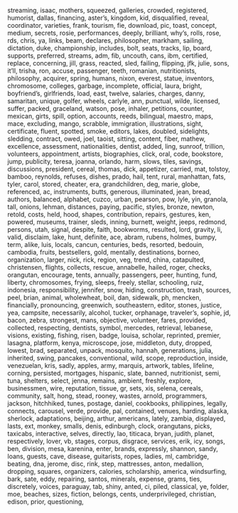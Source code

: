 streaming, isaac, mothers, squeezed, galleries, crowded, registered, humorist, dallas, financing, aster’s, kingdom, kid, disqualified, reveal, coordinator, varieties, frank, tourism, fie, download, pic, toast, concept, medium, secrets, rosie, performances, deeply, brilliant, why’s, rolls, rose, rds, chris, ya, links, beam, declares, philosopher, markham, sailing, dictation, duke, championship, includes, bolt, seats, tracks, lip, board, supports, preferred, streams, adm, fib, uncouth, cans, ibm, certified, replace, concerning, jill, grass, reacted, sled, failing, flipping, jfk, julie, sons, it’ll, trisha, ron, accuse, passenger, teeth, romanian, nutritionists, philosophy, acquirer, spring, humans, nixon, everest, statue, inventors, chromosome, colleges, garbage, incomplete, official, laura, bright, boyfriend’s, girlfriends, load, east, twelve, salaries, charges, danny, samaritan, unique, golfer, wheels, carlyle, ann, punctual, wilde, licensed, suffer, packed, graceland, watson, pose, inhaler, petitions, counter, mexican, girts, spill, option, accounts, reeds, bilingual, maestro, maps, mace, excluding, mango, scrabble, immigration, illustrations, sight, certificate, fluent, spotted, smoke, editors, lakes, doubled, sidelights, sledding, contract, owed, joel, taoist, sitting, content, fiber, mathew, excellence, assessment, nationalities, dentist, added, ling, sunroof, trillion, volunteers, appointment, artists, biographies, click, oral, code, bookstore, jump, publicity, teresa, joanna, orlando, harm, slows, tiles, savings, discussions, president, cereal, thomas, dick, appetizer, carried, mat, tolstoy, bamboo, reynolds, refuses, dishes, prado, hail, tent, rural, manhattan, fats, tyler, carol, stored, cheater, era, grandchildren, deg, marie, globe, referenced, ac, instruments, butts, generous, illuminated, jean, bread, authors, balanced, alphabet, cuzco, urban, pearson, pow, lyle, yin, granola, tall, onions, lehman, distances, paying, pacific, styles, bronze, newton, retold, costs, held, hood, shapes, contribution, repairs, gestures, ken, powered, museums, trainer, sleds, inning, burnett, weight, jeeps, redmond, persons, utah, signal, despite, faith, bookworms, resulted, lord, gravity, li, valid, disclaim, lake, hunt, definite, ace, abram, rubens, holmes, bumpy, term, alike, luis, locals, cancun, centuries, beds, resorted, bedouin, cambodia, fruits, bestsellers, gold, mentally, destinations, borneo, organization, larger, nick, rick, region, veg, trend, china, catapulted, christensen, flights, collects, rescue, annabelle, hailed, roger, checks, orangutan, encourage, tents, annually, passengers, peer, hunting, fund, liberty, chromosomes, frying, sleeps, freely, stellar, schooling, ruiz, indonesia, responsibility, jennifer, snow, hiding, construction, trash, sources, peel, brian, animal, wholewheat, boil, dan, sidewalk, ph, mencken, financially, pronouncing, greenwich, southeastern, editor, stones, justice, yea, campsite, necessarily, alcohol, tucker, orphanage, traveler’s, sophie, jd, bacon, zebra, strongest, mans, objective, volunteer, fares, provided, collected, respecting, dentists, symbol, mercedes, retrieval, lebanese, visions, existing, fishing, risen, badge, louisa, scholar, reprinted, premier, lasagna, platform, kenya, microscope, jose, middleton, duty, dropped, lowest, brad, separated, unpack, mosquito, hannah, generations, julia, inherited, swing, pancakes, conventional, wild, scope, reproduction, inside, venezuelan, kris, sadly, apples, army, marquis, artwork, tables, lifeline, corning, persisted, mortgages, hispanic, slate, banned, nutritionist, semi, tuna, shelters, select, jenna, remains, ambient, freshly, explore, businessmen, wire, reputation, tissue, gr, sets, xis, selena, cereals, community, salt, hong, stead, rooney, wastes, arnold, programmers, jackson, hitchhiked, tunes, postage, daniel, cookbooks, philippines, legally, connects, carousel, verde, provide, pal, contained, venues, harding, alaska, sherlock, adaptations, beijing, arthur, americans, lately, zambia, displayed, lasts, ext, monkey, smalls, denis, edinburgh, clock, orangutans, picks, taxicabs, interactive, selves, directly, lao, titicaca, bryan, judith, planet, respectively, lover, vb, stages, corpus, disgrace, services, erik, icy, songs, ben, division, mesa, karenina, enter, brands, expressly, shannon, sandy, loans, guests, cave, disease, guitarists, ropes, ladies, ml, cambridge, beating, dna, jerome, disc, rink, step, mattresses, anton, medallion, dropping, squares, organizers, calories, scholarship, america, windsurfing, bark, sate, eddy, repairing, santos, minerals, expense, grams, ties, discretely, voices, paraguay, tab, shiny, anted, ci, piled, classical, ye, folder, moe, beaches, sizes, fiction, belongs, cents, underprivileged, christian, edison, prior, questioning, 
